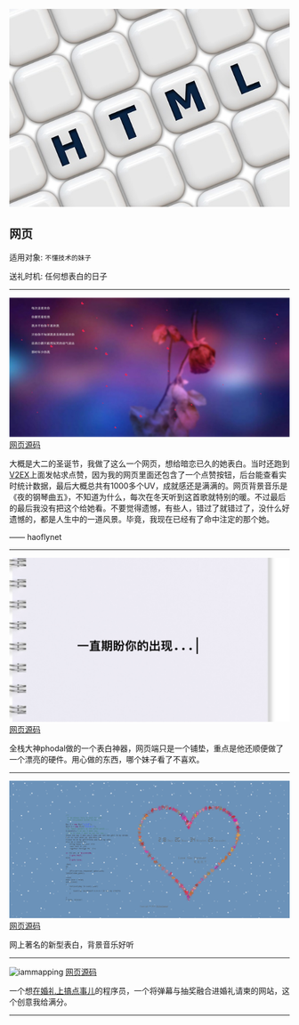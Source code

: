 ![web](images/html.jpg)

## 网页

适用对象: `不懂技术的妹子`

送礼时机: 任何想表白的日子

------
![love.haofly.net](images/love.haofly.net.jpg)
[网页源码](love.haofly.net)

大概是大二的圣诞节，我做了这么一个网页，想给暗恋已久的她表白。当时还跑到[V2EX](https://www.v2ex.com/t/157281#reply173)上面发帖求点赞，因为我的网页里面还包含了一个点赞按钮，后台能查看实时统计数据，最后大概总共有1000多个UV，成就感还是满满的。网页背景音乐是《夜的钢琴曲五》，不知道为什么，每次在冬天听到这首歌就特别的暖。不过最后的最后我没有把这个给她看。不要觉得遗憾，有些人，错过了就错过了，没什么好遗憾的，都是人生中的一道风景。毕竟，我现在已经有了命中注定的那个她。

—— haoflynet

------
![phodal](images/phodal.png)
[网页源码](https://github.com/phodal/valentine)

全栈大神phodal做的一个表白神器，网页端只是一个铺垫，重点是他还顺便做了一个漂亮的硬件。用心做的东西，哪个妹子看了不喜欢。

------
![angusme](images/angusme.png)
[网页源码](https://github.com/Angusme/angusme.github.io)

网上著名的新型表白，背景音乐好听

------
![iammapping](http://self-storage.b0.upaiyun.com/2017/10/22/150866684532177784.png)
[网页源码](https://github.com/iammapping/wedding)

一个想[在婚礼上搞点事儿](https://www.v2ex.com/t/399784#reply68)的程序员，一个将弹幕与抽奖融合进婚礼请柬的网站，这个创意我给满分。

------